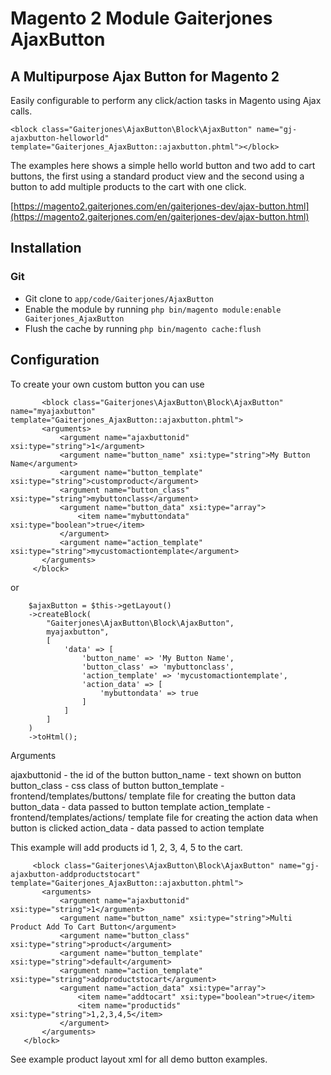 
# Magento 2 Module Gaiterjones AjaxButton

## A Multipurpose Ajax Button for Magento 2

Easily configurable to perform any click/action tasks in Magento using Ajax calls.

    <block class="Gaiterjones\AjaxButton\Block\AjaxButton" name="gj-ajaxbutton-helloworld" template="Gaiterjones_AjaxButton::ajaxbutton.phtml"></block>

The examples here shows a simple hello world button and two add to cart buttons, the first using a standard product view and the second using a button to add multiple products to the cart with one click.

[https://magento2.gaiterjones.com/en/gaiterjones-dev/ajax-button.html](https://magento2.gaiterjones.com/en/gaiterjones-dev/ajax-button.html)

## Installation

### Git

 - Git clone to `app/code/Gaiterjones/AjaxButton`
 - Enable the module by running `php bin/magento module:enable Gaiterjones_AjaxButton`
 - Flush the cache by running `php bin/magento cache:flush`

## Configuration

To create your own custom button you can use

           <block class="Gaiterjones\AjaxButton\Block\AjaxButton" name="myajaxbutton" template="Gaiterjones_AjaxButton::ajaxbutton.phtml">
           <arguments>
               <argument name="ajaxbuttonid" xsi:type="string">1</argument>
               <argument name="button_name" xsi:type="string">My Button Name</argument>
               <argument name="button_template" xsi:type="string">customproduct</argument>
               <argument name="button_class" xsi:type="string">mybuttonclass</argument>
               <argument name="button_data" xsi:type="array">
                   <item name="mybuttondata" xsi:type="boolean">true</item>
               </argument>
               <argument name="action_template" xsi:type="string">mycustomactiontemplate</argument>
           </arguments>
         </block>

or

        $ajaxButton = $this->getLayout()
        ->createBlock(
            "Gaiterjones\AjaxButton\Block\AjaxButton",
            myajaxbutton",
            [
                'data' => [
                    'button_name' => 'My Button Name',
                    'button_class' => 'mybuttonclass',
                    'action_template' => 'mycustomactiontemplate',
                    'action_data' => [
                        'mybuttondata' => true
                    ]
                ]
            ]
        )
        ->toHtml();


Arguments

ajaxbuttonid - the id of the button
button_name - text shown on button
button_class - css class of button
button_template - frontend/templates/buttons/ template file for creating the button data
button_data - data passed to button template
action_template - frontend/templates/actions/ template file for creating the action data when button is clicked
action_data - data passed to action template

This example will add products id 1, 2, 3, 4, 5 to the cart.

         <block class="Gaiterjones\AjaxButton\Block\AjaxButton" name="gj-ajaxbutton-addproductstocart" template="Gaiterjones_AjaxButton::ajaxbutton.phtml">
           <arguments>
               <argument name="ajaxbuttonid" xsi:type="string">1</argument>
               <argument name="button_name" xsi:type="string">Multi Product Add To Cart Button</argument>
               <argument name="button_class" xsi:type="string">product</argument>
               <argument name="button_template" xsi:type="string">default</argument>
               <argument name="action_template" xsi:type="string">addproductstocart</argument>
               <argument name="action_data" xsi:type="array">
                   <item name="addtocart" xsi:type="boolean">true</item>
                   <item name="productids" xsi:type="string">1,2,3,4,5</item>
               </argument>
           </arguments>
       </block>

See example product layout xml for all demo button examples.
